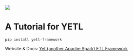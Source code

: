 <img src="https://img.shields.io/badge/Python-v3.9-blue">

# A Tutorial for YETL

`pip install yetl-framework`

Website & Docs: [Yet (another Apache Spark) ETL Framework](https://www.yetl.io/)

